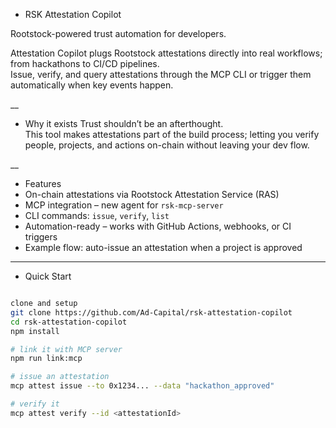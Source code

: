 - RSK Attestation Copilot

Rootstock-powered trust automation for developers.  

Attestation Copilot plugs Rootstock attestations directly into real workflows; from hackathons to CI/CD pipelines.  
Issue, verify, and query attestations through the MCP CLI or trigger them automatically when key events happen.

__

- Why it exists
Trust shouldn’t be an afterthought.  
This tool makes attestations part of the build process; letting you verify people, projects, and actions on-chain without leaving your dev flow.

__

- Features
- On-chain attestations via Rootstock Attestation Service (RAS)
- MCP integration – new agent for `rsk-mcp-server`
- CLI commands: `issue`, `verify`, `list`
- Automation-ready – works with GitHub Actions, webhooks, or CI triggers
- Example flow: auto-issue an attestation when a project is approved

---

- Quick Start
```bash

clone and setup
git clone https://github.com/Ad-Capital/rsk-attestation-copilot
cd rsk-attestation-copilot
npm install

# link it with MCP server
npm run link:mcp

# issue an attestation
mcp attest issue --to 0x1234... --data "hackathon_approved"

# verify it
mcp attest verify --id <attestationId>
